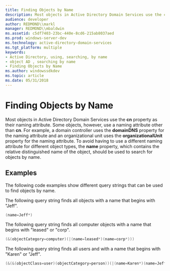 ```yaml
---
title: Finding Objects by Name
description: Most objects in Active Directory Domain Services use the cn property as their naming attribute.
audience: developer
author: REDMOND\\markl
manager: REDMOND\\mbaldwin
ms.assetid: c5df7403-23bc-440e-8cd6-215ab8037aed
ms.prod: windows-server-dev
ms.technology: active-directory-domain-services
ms.tgt_platform: multiple
keywords:
- Active Directory, using, searching, by name
- object AD , searching by name
- Finding Objects by Name
ms.author: windowssdkdev
ms.topic: article
ms.date: 05/31/2018
---
```


# Finding Objects by Name

Most objects in Active Directory Domain Services use the **cn** property as their naming attribute. Some objects, however, use a naming attribute other than **cn**. For example, a domain controller uses the **domainDNS** property for the naming attribute and an organizational unit uses the **organizationalUnit** property for the naming attribute. To avoid having to use a different naming attribute for different object types, the **name** property, which contains the relative distinguished name of the object, should be used to search for objects by name.

## Examples

The following code examples show different query strings that can be used to find objects by name.

The following query string finds all objects with a name that begins with "Jeff".


```C++
(name=Jeff*)
```



The following query string finds all computer objects with a name that begins with "leased" or "corp".


```C++
(&(objectCategory=computer)(|(name=leased*)(name=corp*)))
```



The following query string finds all users and with a name that begins with "Karen" or "Jeff".


```C++
(&(&(objectClass=user)(objectCategory=person))(|(name=Karen*)(name=Jeff*)))
```



 

 





